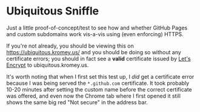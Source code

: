 # Ubiquitous Sniffle

Just a little proof-of-concept/test to see how and whether GitHub Pages and
custom subdomains work vis-a-vis using (even enforcing) HTTPS.

If you're not already, you should be viewing this on https://ubiquitous.kromey.us/
and you should be doing so without any certificate errors; you should in fact see
a **valid** certificate issued by [Let's Encrypt](https://letsencrypt.org) to
ubiquitous.kromey.us.

It's worth noting that when I first set this test up, I *did* get a certificate
error because I was being served the `*.github.com` certificate. It took probably
10-20 minutes after setting the custom name before the correct certificate was
offered, and even now the Chrome tab where I first opened it still shows the same
big red "Not secure" in the address bar.
